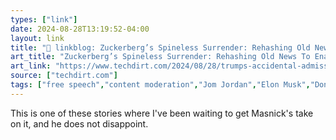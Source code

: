 ```yaml
---
types: ["link"]
date: 2024-08-28T13:19:52-04:00
layout: link
title: "🔗 linkblog: Zuckerberg’s Spineless Surrender: Rehashing Old News To Enable False GOP Narratives'"
art_title: "Zuckerberg’s Spineless Surrender: Rehashing Old News To Enable False GOP Narratives"
art_link: "https://www.techdirt.com/2024/08/28/trumps-accidental-admission-and-zuckerbergs-surrender-the-real-takeaways-from-metas-letter/"
source: ["techdirt.com"]
tags: ["free speech","content moderation","Jom Jordan","Elon Musk","Donald Trump","Mark Zuckerberg","Meta","Facebook"]
---
```

This is one of these stories where I've been waiting to get Masnick's take on it, and he does not disappoint.
